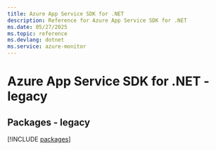 ```yaml
---
title: Azure App Service SDK for .NET
description: Reference for Azure App Service SDK for .NET
ms.date: 05/27/2025
ms.topic: reference
ms.devlang: dotnet
ms.service: azure-monitor
---
```

# Azure App Service SDK for .NET - legacy
## Packages - legacy
[!INCLUDE [packages](app-service-index.md)]